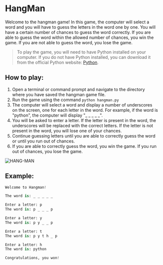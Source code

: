 # HangMan
Welcome to the hangman game! In this game, the computer will select a word and you will have to guess the letters in the word one by one. You will have a certain number of chances to guess the word correctly. If you are able to guess the word within the allowed number of chances, you win the game. If you are not able to guess the word, you lose the game.

> To play the game, you will need to have Python installed on your computer. If you do not have Python installed, you can download it from the official Python website: [Python](https://www.python.org/).

## How to play:
1. Open a terminal or command prompt and navigate to the directory where you have saved the hangman game file.
2. Run the game using the command ```python hangman.py```
3. The computer will select a word and display a number of underscores on the screen, one for each letter in the word. For example, if the word is "python", the computer will display "_ _ _ _ _".
4. You will be asked to enter a letter. If the letter is present in the word, the underscores will be replaced with the correct letters. If the letter is not present in the word, you will lose one of your chances.
5. Continue guessing letters until you are able to correctly guess the word or until you run out of chances.
6. If you are able to correctly guess the word, you win the game. If you run out of chances, you lose the game.

![HANG-MAN](https://cdn.discordapp.com/attachments/966283152643465226/1059945602236027011/HANG-MAN.png)

## Example:
```py
Welcome to Hangman!

The word is: _ _ _ _ _

Enter a letter: p
The word is: p _ _ _ p

Enter a letter: y
The word is: p y _ _ p

Enter a letter: t
The word is: p y t h _ p

Enter a letter: h
The word is: python

Congratulations, you won!
```
